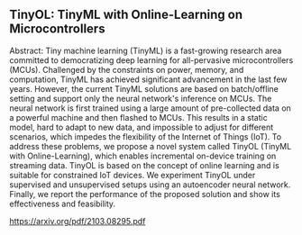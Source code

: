 ## TinyOL: TinyML with Online-Learning on Microcontrollers

Abstract:
Tiny machine learning (TinyML) is a fast-growing research area committed to democratizing deep learning for all-pervasive microcontrollers (MCUs). Challenged by the constraints on power, memory, and computation, TinyML has achieved significant advancement in the last few years. However, the current TinyML solutions are based on batch/offline setting and support only the neural network's inference on MCUs. The neural network is first trained using a large amount of pre-collected data on a powerful machine and then flashed to MCUs. This results in a static model, hard to adapt to new data, and impossible to adjust for different scenarios, which impedes the flexibility of the Internet of Things (IoT). To address these problems, we propose a novel system called TinyOL (TinyML with Online-Learning), which enables incremental on-device training on streaming data. TinyOL is based on the concept of online learning and is suitable for constrained IoT devices. We experiment TinyOL under supervised and unsupervised setups using an autoencoder neural network. Finally, we report the performance of the proposed solution and show its effectiveness and feasibility.

https://arxiv.org/pdf/2103.08295.pdf
